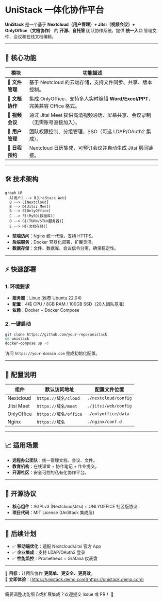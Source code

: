 # **UniStack 一体化协作平台**  

**UniStack** 是一个基于 **Nextcloud（用户管理）+ Jitsi（视频会议）+ OnlyOffice（文档协作）** 的 **开源、自托管** 团队协作系统，提供 **统一入口** 管理文件、会议和在线文档编辑。  

---

## **🚀 核心功能**
| 模块          | 功能描述                                                                 |
|---------------|--------------------------------------------------------------------------|
| **📂 文件管理** | 基于 Nextcloud 的云端存储，支持文件同步、共享、版本控制。                |
| **📝 文档协作** | 集成 OnlyOffice，支持多人实时编辑 **Word/Excel/PPT**，完美兼容 Office 格式。 |
| **🎥 视频会议** | 通过 Jitsi Meet 提供高清视频通话、屏幕共享、会议录制（无需账号直接加入）。 |
| **👥 用户管理** | 团队权限控制、分组管理、SSO（可选 LDAP/OAuth2 集成）。                    |
| **📅 日程预约** | Nextcloud 日历集成，可预订会议并自动生成 Jitsi 房间链接。                |

---

## **🛠 技术架构**
```mermaid
graph LR
  A[用户] --> B[UniStack Web]
  B --> C[Nextcloud]
  B --> D[Jitsi Meet]
  B --> E[OnlyOffice]
  C --> F[(MySQL数据库)]
  D --> G[(TURN/STUN服务器)]
  E --> H[(文档存储)]
```

- **前端访问**：Nginx 统一代理，支持 HTTPS。  
- **后端服务**：Docker 容器化部署，扩展灵活。  
- **数据存储**：文件、数据库、会议信令分离，确保稳定性。  

---

## **⚡ 快速部署**
### **1. 环境要求**
- **服务器**：Linux (推荐 Ubuntu 22.04)  
- **配置**：4核 CPU / 8GB RAM / 100GB SSD（20人团队基准）  
- **依赖**：Docker + Docker Compose  

### **2. 一键启动**
```bash
git clone https://github.com/your-repo/unistack
cd unistack
docker-compose up -d
```
访问 `https://your-domain.com` 完成初始化配置。  

---

## **🔧 配置说明**
| 组件          | 默认访问地址               | 配置文件位置               |
|---------------|--------------------------|--------------------------|
| Nextcloud     | `https://域名/cloud`     | `./nextcloud/config`     |
| Jitsi Meet    | `https://域名/meet`      | `./jitsi/web/config`     |
| OnlyOffice    | `https://域名/office`    | `./onlyoffice/data`      |
| Nginx         | `https://域名`           | `./nginx/conf.d`         |

---

## **📈 适用场景**
- **远程办公团队**：统一管理文档、会议、文件。  
- **教育机构**：在线课堂 + 协作笔记 + 作业提交。  
- **开源社区**：安全可控的私有化协作平台。  

---

## **📜 开源协议**
- **核心组件**：AGPLv3 (Nextcloud/Jitsi) + ONLYOFFICE 社区版协议  
- **项目代码**：MIT License (UniStack 集成层)  

---

## **📌 后续计划**
- ✅ **移动端优化**：适配 Nextcloud/Jitsi 官方 App  
- ✅ **企业集成**：支持 LDAP/OAuth2 登录  
- ✅ **性能监控**：Prometheus + Grafana 仪表盘  

---

**🎯 目标**：让团队协作 **更简单、更安全、更高效**。  
**🔗 立即体验**：[https://unistack.demo.com](https://unistack.demo.com)  

--- 

需要调整功能细节或扩展集成？欢迎提交 Issue 或 PR！ 🚀
